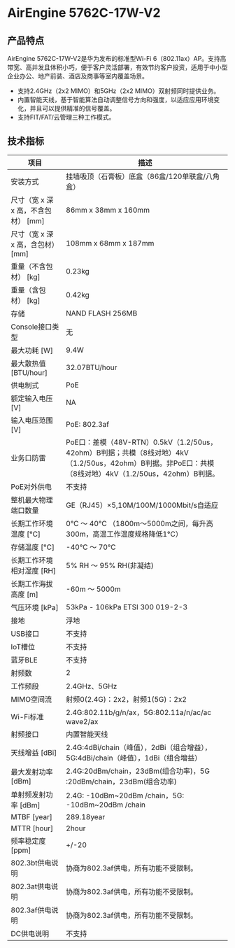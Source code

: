 # AirEngine 5762C-17W-V2

## 产品特点
AirEngine 5762C-17W-V2是华为发布的标准型Wi-Fi 6（802.11ax）AP。支持高带宽、高并发且体积小巧，便于客户灵活部署，有效节约客户投资，适用于中小型企业办公、地产前装、酒店及商事等室内覆盖场景。

- 支持2.4GHz（2x2 MIMO）和5GHz（2x2 MIMO）双射频同时提供业务。
- 内置智能天线，基于智能算法自动调整信号方向和强度，以适应应用环境变化，并且可以提供精准的信号覆盖。
- 支持FIT/FAT/云管理三种工作模式。

## 技术指标
| 项目 | 描述 |
| --- | --- |
| 安装方式 | 挂墙吸顶（石膏板）底盒（86盒/120单联盒/八角盒） |
| 尺寸（宽 x 深 x 高，不含包材） [mm] | 86mm x 38mm x 160mm |
| 尺寸（宽 x 深 x 高，含包材） [mm] | 108mm x 68mm x 187mm |
| 重量（不含包材） [kg] | 0.23kg |
| 重量（含包材） [kg] | 0.42kg |
| 存储 | NAND FLASH 256MB |
| Console接口类型 | 无 |
| 最大功耗 [W] | 9.4W |
| 最大散热值 [BTU/hour] | 32.07BTU/hour |
| 供电制式 | PoE |
| 额定输入电压 [V] | NA |
| 输入电压范围 [V] | PoE: 802.3af |
| 业务口防雷 | PoE口：差模（48V-RTN）0.5kV（1.2/50us，42ohm）B判据；共模（8线对地）4kV（1.2/50us，42ohm）B判据。非PoE口：共模（8线对地）4kV（1.2/50us，42ohm）B判据。 |
| PoE对外供电 | 不支持 |
| 整机最大物理端口数量 | GE（RJ45）×5,10M/100M/1000Mbit/s自适应 |
| 长期工作环境温度 [°C] | 0°C ～ 40°C （1800m～5000m之间，每升高300m，高温工作温度规格降低1°C） |
| 存储温度 [°C] | -40℃ ～ 70℃ |
| 长期工作环境相对湿度 [RH] | 5% RH ～ 95% RH(非凝结) |
| 长期工作海拔高度 [m] | -60m ～ 5000m |
| 气压环境 [kPa] | 53kPa - 106kPa ETSI 300 019-2-3 |
| 接地 | 浮地 |
| USB接口 | 不支持 |
| IoT槽位 | 不支持 |
| 蓝牙BLE | 不支持 |
| 射频数 | 2 |
| 工作频段 | 2.4GHz、5GHz |
| MIMO空间流 | 射频0(2.4G)：2x2，射频1(5G)：2x2 |
| Wi-Fi标准 | 2.4G:802.11b/g/n/ax，5G:802.11a/n/ac/ac wave2/ax |
| 射频接口 | 内置智能天线 |
| 天线增益 [dBi] | 2.4G:4dBi/chain（峰值），2dBi（组合增益），5G:4dBi/chain（峰值），1dBi（组合增益） |
| 最大发射功率 [dBm] | 2.4G:20dBm/chain，23dBm(组合功率)，5G :20dBm/chain，23dBm(组合功率) |
| 单射频发射功率 [dBm] | 2.4G: -10dBm~20dBm /chain，5G: -10dBm~20dBm /chain |
| MTBF [year] | 289.18year |
| MTTR [hour] | 2hour |
| 频率稳定度 [ppm] | +/-20 |
| 802.3bt供电说明 | 协商为802.3af供电，所有功能不受限制。 |
| 802.3at供电说明 | 协商为802.3af供电，所有功能不受限制。 |
| 802.3af供电说明 | 协商为802.3af供电，所有功能不受限制。 |
| DC供电说明 | 不支持 |
